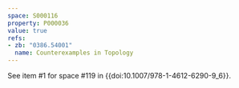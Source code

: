 ```yaml
---
space: S000116
property: P000036
value: true
refs:
- zb: "0386.54001"
  name: Counterexamples in Topology
---
```


See item #1 for space #119 in {{doi:10.1007/978-1-4612-6290-9_6}}.
